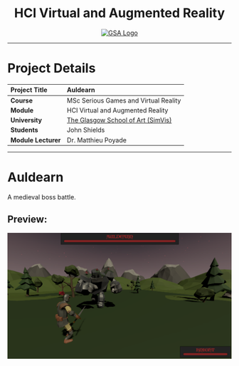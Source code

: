<h1 align="center">HCI Virtual and Augmented Reality</h1>

<a href="https://www.gsa.ac.uk/research/research-units/school-of-simulation-and-visualisation/" >
<p align="center"><img src="https://d4ya733yr7s0y.cloudfront.net/images/made/images/uploads/general/Uni-logo-GSA_730_290_80.jpg"
alt="GSA Logo" width="600" height="250"/>
</p></a>

***

# Project Details
| **Project Title** | Auldearn                                                                                                                    |
| :------------- |:----------------------------------------------------------------------------------------------------------------------------|
| **Course**              | MSc Serious Games and Virtual Reality                                                                                       |
| **Module**              | HCI Virtual and Augmented Reality                                                                                           |
| **University**           | [The Glasgow School of Art (SimVis)](https://www.gsa.ac.uk/research/research-units/school-of-simulation-and-visualisation/) |
| **Students**             | John Shields                                                                                                                |
| **Module Lecturer**      | Dr. Matthieu Poyade                                                                                                         |

***

# Auldearn
A medieval boss battle.

## Preview:
![preview](https://github.com/johnshields/auldearn/blob/main/workings/dev_snips/preview005.png?raw=true)

